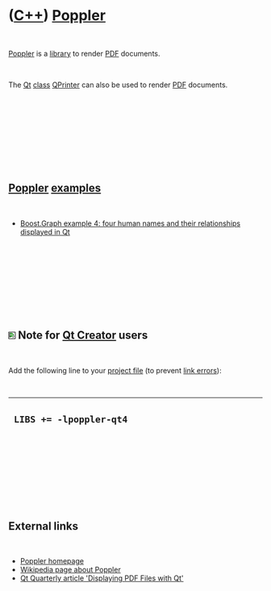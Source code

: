 



 

 

 

 

 

([C++](Cpp.htm)) [Poppler](CppPoppler.htm)
==========================================

 

[Poppler](CppPoppler.htm) is a [library](CppLibrary.htm) to render
[PDF](CppPdf.htm) documents.

 

The [Qt](CppQt.htm) [class](CppClass.htm) [QPrinter](CppQPrinter.htm)
can also be used to render [PDF](CppPdf.htm) documents.

 

 

 

 

 

[Poppler](CppPoppler.htm) [examples](CppExample.htm)
----------------------------------------------------

 

-   [Boost.Graph example 4: four human names and their relationships
    displayed in Qt](CppGraphExample4.htm)

 

 

 

 

 

![Qt Creator](PicQtCreator.png) Note for [Qt Creator](CppQtCreator.htm) users
-----------------------------------------------------------------------------

 

Add the following line to your [project file](CppQtProjectFile.htm) (to
prevent [link errors](CppLinkError.htm)):

 

  --------------------------
  ` LIBS += -lpoppler-qt4`
  --------------------------

 

 

 

 

 

External links
--------------

 

-   [Poppler homepage](http://poppler.freedesktop.org)
-   [Wikipedia page about
    Poppler](http://en.wikipedia.org/wiki/Poppler_%28software%29)
-   [Qt Quarterly article 'Displaying PDF Files with
    Qt'](http://doc.trolltech.com/qq/qq27-poppler.html)

 

 

 

 

 





 



